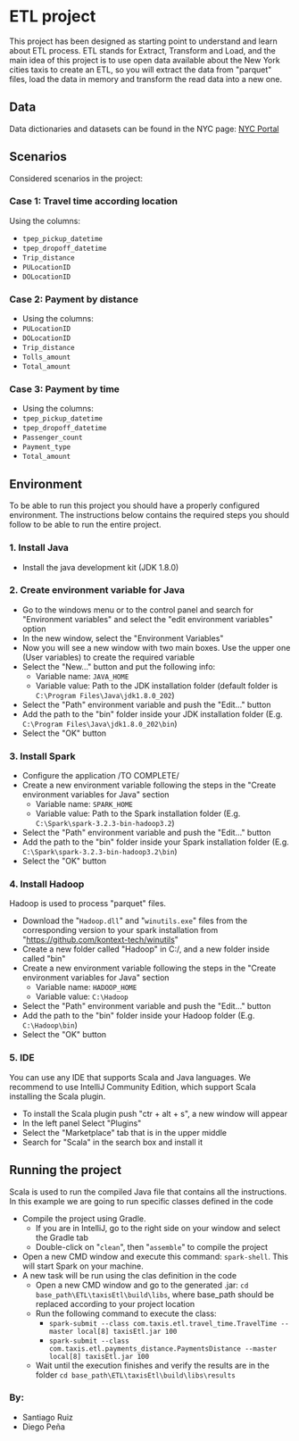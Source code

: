 # ETL project
This project has been designed as starting point to understand and learn  about ETL process.
ETL stands for Extract, Transform and Load, and the main idea of this project is to use open data available about the 
New York cities taxis to create an ETL, so you will extract the data from "parquet" files, load the data in memory and
transform the read data into a new one.

## Data
Data dictionaries and datasets can be found in the NYC page: [NYC Portal](https://www.nyc.gov/site/tlc/about/tlc-trip-record-data.page)

## Scenarios
Considered scenarios in the project:

### Case 1: Travel time according location
Using the columns:
* `tpep_pickup_datetime`
* `tpep_dropoff_datetime`
* `Trip_distance`
* `PULocationID`
* `DOLocationID`

### Case 2: Payment by distance
* Using the columns:
* `PULocationID`
* `DOLocationID`
* `Trip_distance`
* `Tolls_amount`
* `Total_amount`

### Case 3: Payment by time
* Using the columns:
* `tpep_pickup_datetime`
* `tpep_dropoff_datetime`
* `Passenger_count`
* `Payment_type`
* `Total_amount`

## Environment
To be able to run this project you should have a properly configured environment. The instructions below contains the required
steps you should follow to be able to run the entire project.

### 1. Install Java 
  * Install the java development kit (JDK 1.8.0)

### 2. Create environment variable for Java
  * Go to the windows menu or to the control panel and search for "Environment variables" and select the "edit environment variables" option
  * In the new window, select the "Environment Variables"
  * Now you will see a new window with two main boxes. Use the upper one (User variables) to create the required variable
  * Select the "New..." button and put the following info: 
    * Variable name: `JAVA_HOME`
    * Variable value: Path to the JDK installation folder (default folder is `C:\Program Files\Java\jdk1.8.0_202`)
  * Select the "Path" environment variable and push the "Edit..." button
  * Add the path to the "bin" folder inside your JDK installation folder (E.g. `C:\Program Files\Java\jdk1.8.0_202\bin`)
  * Select the "OK" button

### 3. Install Spark
  * Configure the application /TO COMPLETE/
  * Create a new environment variable following the steps in the "Create environment variables for Java" section
      * Variable name: `SPARK_HOME`
      * Variable value: Path to the Spark installation folder (E.g. `C:\Spark\spark-3.2.3-bin-hadoop3.2`)
  * Select the "Path" environment variable and push the "Edit..." button
  * Add the path to the "bin" folder inside your Spark installation folder (E.g. `C:\Spark\spark-3.2.3-bin-hadoop3.2\bin`)
  * Select the "OK" button

### 4. Install Hadoop
Hadoop is used to process "parquet" files.
  * Download the "`Hadoop.dll`" and "`winutils.exe`" files from the corresponding version to your spark installation from "https://github.com/kontext-tech/winutils"
  * Create a new folder called "Hadoop" in C:/, and a new folder inside called "bin"
  * Create a new environment variable following the steps in the "Create environment variables for Java" section
    * Variable name: `HADOOP_HOME`
    * Variable value: `C:\Hadoop`
  * Select the "Path" environment variable and push the "Edit..." button
  * Add the path to the "bin" folder inside your Hadoop folder (E.g. `C:\Hadoop\bin`)
  * Select the "OK" button

### 5. IDE
You can use any IDE that supports Scala and Java languages. 
We recommend to use IntelliJ Community Edition, which support Scala installing the Scala plugin.
* To install the Scala plugin push "ctr + alt + s", a new window will appear
* In the left panel Select "Plugins"
* Select the "Marketplace" tab that is in the upper middle
* Search for "Scala" in the search box and install it

## Running the project
Scala is used to run the compiled Java file that contains all the instructions. In this example we are going to run specific classes defined in the code
* Compile the project using Gradle. 
  * If you are in IntelliJ, go to the right side on your window and select the Gradle tab
  * Double-click on "`clean`", then "`assemble`" to compile the project
* Open a new CMD window and execute this command: `spark-shell`. This will start Spark on your machine.
* A new task will be run using the clas definition in the code
  * Open a new CMD window and go to the generated .jar: `cd base_path\ETL\taxisEtl\build\libs`, where base_path should be replaced according to your project location
  * Run the following command to execute the class:
    * `spark-submit --class com.taxis.etl.travel_time.TravelTime --master local[8] taxisEtl.jar 100`
    * `spark-submit --class com.taxis.etl.payments_distance.PaymentsDistance --master local[8] taxisEtl.jar 100`
  * Wait until the execution finishes and verify the results are in the folder `cd base_path\ETL\taxisEtl\build\libs\results`


### By:
* Santiago Ruiz
* Diego Peña